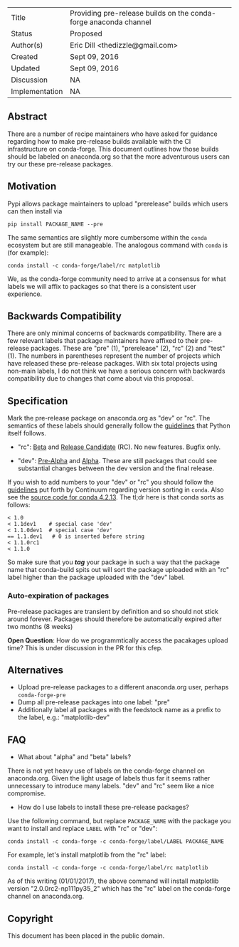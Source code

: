 
<table>
<tr><td> Title </td><td> Providing pre-release builds on the conda-forge anaconda channel </td>
<tr><td> Status </td><td> Proposed </td></tr>
<tr><td> Author(s) </td><td> Eric Dill &lt;thedizzle@gmail.com&gt;</td></tr>
<tr><td> Created </td><td> Sept 09, 2016</td></tr>
<tr><td> Updated </td><td> Sept 09, 2016</td></tr>
<tr><td> Discussion </td><td> NA </td></tr>
<tr><td> Implementation </td><td> NA </td></tr>
</table>

## Abstract

There are a number of recipe maintainers who have asked for guidance regarding
how to make pre-release builds available with the CI infrastructure on
conda-forge. This document outlines how those builds should be labeled on
anaconda.org so that the more adventurous users can try our these pre-release
packages.

## Motivation

Pypi allows package maintainers to upload "prerelease" builds which users can
then install via

```
pip install PACKAGE_NAME --pre
```

The same semantics are slightly more cumbersome within the `conda` ecosystem but
are still manageable.  The analogous command with `conda` is (for example):

```
conda install -c conda-forge/label/rc matplotlib
```

We, as the conda-forge community need to arrive at a consensus for what labels
we will affix to packages so that there is a consistent user experience.

## Backwards Compatibility

There are only minimal concerns of backwards compatibility.  There are a few
relevant labels that package maintainers have affixed to their pre-release
packages. These are "pre" (1), "prerelease" (2), "rc" (2) and "test" (1).  The
numbers in parentheses represent the number of projects which have released
these pre-release packages.  With six total projects using non-main labels, I do
not think we have a serious concern with backwards compatibility due to changes
that come about via this proposal.

## Specification

Mark the pre-release package on anaconda.org as "dev" or "rc". The semantics of
these labels should generally follow the
[guidelines](https://docs.python.org/devguide/devcycle.html#stages) that Python
itself follows.

- "rc": [Beta](https://docs.python.org/devguide/devcycle.html#beta) and [Release
  Candidate](https://docs.python.org/devguide/devcycle.html#release-candidate-rc)
  (RC). No new features. Bugfix only.

- "dev": [Pre-Alpha](https://docs.python.org/devguide/devcycle.html#pre-alpha)
  and [Alpha](https://docs.python.org/devguide/devcycle.html#alpha). These are
  still packages that could see substantial changes
  between the dev version and the final release.

If you wish to add numbers to your "dev" or "rc" you should follow the
[guidelines](http://conda.pydata.org/docs/spec.html#build-version-spec) put
forth by Continuum regarding version sorting in `conda`. Also see the [source
code for conda
4.2.13](https://github.com/conda/conda/blob/4.2.13/conda/version.py#L93-L119).
The tl;dr here is that conda sorts as follows:

```
< 1.0
< 1.1dev1    # special case 'dev'
< 1.1.0dev1  # special case 'dev'
== 1.1.dev1   # 0 is inserted before string
< 1.1.0rc1
< 1.1.0
```

So make sure that you ***tag*** your package in such a way that the package name
that conda-build spits out will sort the package uploaded with an "rc" label
higher than the package uploaded with the "dev" label.

### Auto-expiration of packages

Pre-release packages are transient by definition and so should not stick around
forever. Packages should therefore be automatically expired after two months (8 weeks)

**Open Question**: How do we programmtically access the pacakages upload time?
 This is under discussion in the PR for this cfep.


## Alternatives

* Upload pre-release packages to a different anaconda.org user, perhaps
  `conda-forge-pre`
* Dump all pre-release packages into one label: "pre"
* Additionally label all packages with the feedstock name as a prefix to the
  label, e.g.: "matplotlib-dev"

## FAQ

* What about "alpha" and "beta" labels?

There is not yet heavy use of labels on the conda-forge channel on anaconda.org.
Given the light usage of labels thus far it seems rather unnecessary to
introduce many labels.  "dev" and "rc" seem like a nice compromise.

* How do I use labels to install these pre-release packages?

Use the following command, but replace `PACKAGE_NAME` with the package you want
to install and replace `LABEL` with "rc" or "dev":

```
conda install -c conda-forge -c conda-forge/label/LABEL PACKAGE_NAME
```

For example, let's install matplotlib from the "rc" label:

```
conda install -c conda-forge -c conda-forge/label/rc matplotlib
```

As of this writing (01/01/2017), the above command will install matplotlib
version "2.0.0rc2-np111py35_2" which has the "rc" label on the conda-forge
channel on anaconda.org.

## Copyright

This document has been placed in the public domain.
